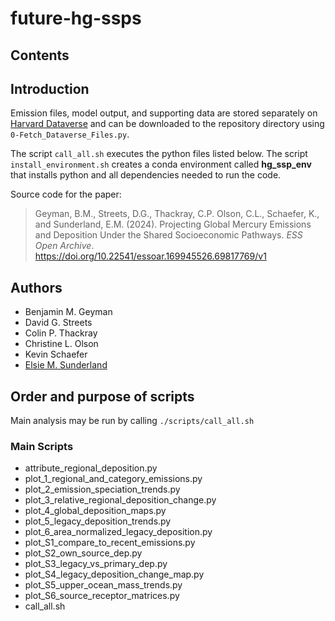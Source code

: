 # future-hg-ssps

## Contents

## Introduction

Emission files, model output, and supporting data are stored separately on <a href="https://doi.org/10.7910/DVN/UIEZW5">Harvard Dataverse</a> and can be downloaded to the repository directory using `0-Fetch_Dataverse_Files.py`.

The script `call_all.sh` executes the python files listed below. The script `install_environment.sh` creates a conda environment called **hg_ssp_env** that installs python and all dependencies needed to run the code.

Source code for the paper:
> Geyman, B.M., Streets, D.G., Thackray, C.P. Olson, C.L., Schaefer, K., and Sunderland, E.M. (2024). Projecting Global Mercury Emissions and Deposition Under the Shared Socioeconomic Pathways. *ESS Open Archive*. <a href="https://doi.org/10.22541/essoar.169945526.69817769/v1">https://doi.org/10.22541/essoar.169945526.69817769/v1</a>

## Authors
* Benjamin M. Geyman
* David G. Streets
* Colin P. Thackray
* Christine L. Olson
* Kevin Schaefer
* [Elsie M. Sunderland](https://bgc.seas.harvard.edu/)

##  Order and purpose of scripts

Main analysis may be run by calling `./scripts/call_all.sh`

### Main Scripts
- attribute_regional_deposition.py
- plot_1_regional_and_category_emissions.py
- plot_2_emission_speciation_trends.py
- plot_3_relative_regional_deposition_change.py
- plot_4_global_deposition_maps.py
- plot_5_legacy_deposition_trends.py
- plot_6_area_normalized_legacy_deposition.py
- plot_S1_compare_to_recent_emissions.py
- plot_S2_own_source_dep.py
- plot_S3_legacy_vs_primary_dep.py
- plot_S4_legacy_deposition_change_map.py
- plot_S5_upper_ocean_mass_trends.py
- plot_S6_source_receptor_matrices.py
- call_all.sh
